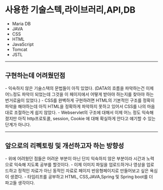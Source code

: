 

<h1>사용한 기술스텍,라이브러리,API,DB</h1> 
  
<Ul>
  <LI>Maria DB</LI>
  <LI>JAVA </LI>
  <LI>CSS</LI>
  <LI>HTML</LI>
  <LI>JavaScript</LI>
  <LI>Tomcat</LI>
  <LI>JSTL</LI>
</Ul>

---

<h2>구현하는데 어려웠던점 </h2>
- 익숙하지 않은 기술스텍의 문법들이 아직 있었다. (DATA의 흐름을 파악하는건 이제 어느정도 파악이 되었는데 그것을 이 페이지에서 어떻게 받아야 하는지를 찾아야 하는 번거로움이 있었다.)
- CSS를 완벽하게 구현하려면 HTML의 기본적인 구조를 정확히 파악을 해야하는데 아직 HTML을 정확하게 파악하지 못하고 있어서 CSS를 나의 마음대로 조절하는게 쉽지 않았다. 
- Webservlet의 구조에 대해서 이제 어느 정도 익숙해 졌지만 아직 http프로토콜, session, Cookie 에 대해 확실하게 안다고 얘기할 수 있는 단계가 아니다. 

---
<h2>앞으로의 리펙토링 및 개선하고자 하는 방향성 </h2>
- 위에 어려웠던 점들은 어려운 부분이 아닌 단지 익숙하지 않은 부분이라 시간과 노력으로 익숙해 지도록 공부를 할것이다. 
- 이제 이미지 파일을 업로드하거나 영상을 업로드하고 정적인 자료가 아닌 동적인 자료로 페이지 반응형페이지로 만들어보고 싶은 욕심이 생겼다. 
- 타임리프를 공부하고 HTML, CSS,JAVA,Spring 및 Spring boot를 더 파고들 생각이다. 
